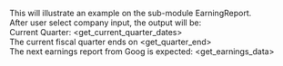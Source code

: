 This will illustrate an example on the sub-module EarningReport.  
After user select company input, the output will be:  
Current Quarter: <get_current_quarter_dates>    
The current fiscal quarter ends on <get_quarter_end>    
The next earnings report from Goog is expected: <get_earnings_data>     
